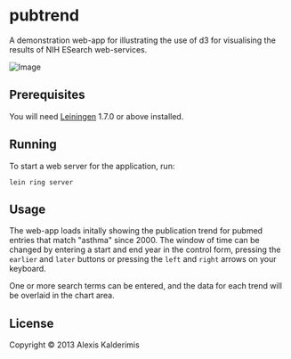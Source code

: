 # pubtrend

A demonstration web-app for illustrating the use of d3 for
visualising the results of NIH ESearch web-services.

![Image](../master/resources/pubtrend.png?raw=true)


## Prerequisites

You will need [Leiningen][1] 1.7.0 or above installed. 

[1]: https://github.com/technomancy/leiningen

## Running

To start a web server for the application, run:

    lein ring server

## Usage

The web-app loads initally showing the publication trend for
pubmed entries that match "asthma" since 2000. The window of time
can be changed by entering a start and end year in the control
form, pressing the `earlier` and `later` buttons or pressing the
`left` and `right` arrows on your keyboard.

One or more search terms can be entered, and the data for each
trend will be overlaid in the chart area.

## License

Copyright © 2013 Alexis Kalderimis
